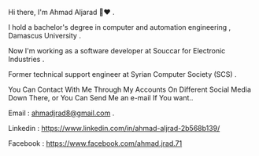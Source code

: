 Hi there, I'm Ahmad Aljarad 👋❤️ .

I hold a bachelor's degree in computer and automation engineering , Damascus University .

Now I'm working as a software developer at Souccar for Electronic Industries .

Former technical support engineer at Syrian Computer Society (SCS) .


You Can Contact With Me Through My Accounts On Different Social Media Down There, or You Can Send Me an e-mail If You want..

Email : ahmadjrad8@gmail.com .

Linkedin : https://www.linkedin.com/in/ahmad-aljrad-2b568b139/ 

Facebook : https://www.facebook.com/ahmad.jrad.71
